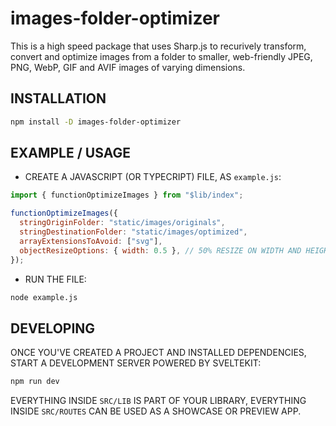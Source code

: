 # images-folder-optimizer

This is a high speed package that uses Sharp.js to recurively transform, convert and optimize images from a folder to smaller, web-friendly JPEG, PNG, WebP, GIF and AVIF images of varying dimensions.

## INSTALLATION

```bash
npm install -D images-folder-optimizer
```

## EXAMPLE / USAGE

- CREATE A JAVASCRIPT (OR TYPECRIPT) FILE, AS `example.js`:

```javascript
import { functionOptimizeImages } from "$lib/index";

functionOptimizeImages({
  stringOriginFolder: "static/images/originals",
  stringDestinationFolder: "static/images/optimized",
  arrayExtensionsToAvoid: ["svg"],
  objectResizeOptions: { width: 0.5 }, // 50% RESIZE ON WIDTH AND HEIGHT
});
```

- RUN THE FILE:

```bash
node example.js
```

## DEVELOPING

ONCE YOU'VE CREATED A PROJECT AND INSTALLED DEPENDENCIES, START A DEVELOPMENT SERVER POWERED BY SVELTEKIT:

```bash
npm run dev
```

EVERYTHING INSIDE `SRC/LIB` IS PART OF YOUR LIBRARY, EVERYTHING INSIDE `SRC/ROUTES` CAN BE USED AS A SHOWCASE OR PREVIEW APP.
